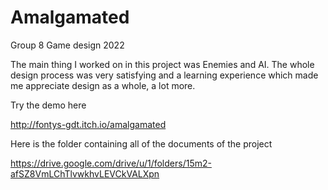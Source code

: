 # Amalgamated

Group 8 Game design 2022

The main thing I worked on in this project was Enemies and AI. 
The whole design process was very satisfying and a learning experience which made me appreciate design as a whole, a lot more.

Try the demo here

http://fontys-gdt.itch.io/amalgamated

Here is the folder containing all of the documents of the project

https://drive.google.com/drive/u/1/folders/15m2-afSZ8VmLChTlvwkhvLEVCkVALXpn
